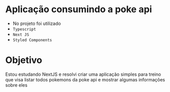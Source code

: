# Aplicação consumindo a poke api

- No projeto foi utilizado
 - `Typescript`
 - `Next JS`
 - `Styled Components`

# Objetivo

Estou estudando NextJS e resolvi criar uma 
aplicação simples para treino que visa listar todos pokemons 
da poke api e mostrar algumas informações sobre eles
